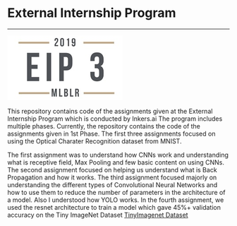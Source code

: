 # External Internship Program 
---
![EIP3.0](Images\MLBLR.jpg)

This repository contains code of the assignments given at the External Internship Program which is conducted by Inkers.ai 
The program includes multiple phases. Currently, the repository contains the code of the assignments given in 1st Phase. The first three assignments focused on using the Optical Charater Recognition dataset from MNIST. 

The first assignment was to understand how CNNs work and understanding what is receptive field, Max Pooling and few basic content on using CNNs. The second assignment focused on helping us understand what is Back Propagation and how it works. The third assignment focused majorly on understanding the different types of Convolutional Neural Networks and how to use them to reduce the number of parameters in the architecture of a model. Also I understood how YOLO works. In the fourth assignment, we used the resnet architecture to train a model which gave 45%+ validation accuracy on the Tiny ImageNet Dataset [TinyImagenet Dataset](http://cs231n.stanford.edu/tiny-imagenet-200.zip)